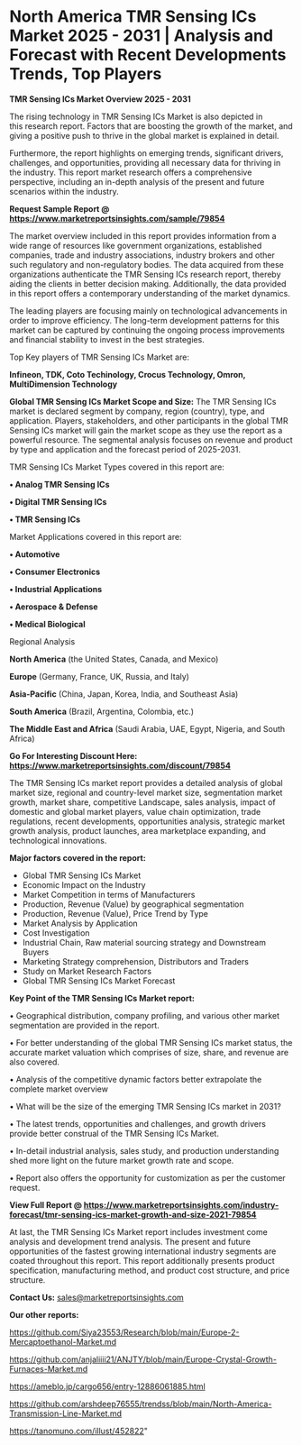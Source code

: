 # North America TMR Sensing ICs Market 2025 - 2031 | Analysis and Forecast with Recent Developments Trends, Top Players

<Strong> TMR Sensing ICs Market Overview 2025 - 2031</strong>

The rising technology in TMR Sensing ICs Market is also depicted in this research report. Factors that are boosting the growth of the market, and giving a positive push to thrive in the global market is explained in detail.

Furthermore, the report highlights on emerging trends, significant drivers, challenges, and opportunities, providing all necessary data for thriving in the industry. This report market research offers a comprehensive perspective, including an in-depth analysis of the present and future scenarios within the industry.

<strong>Request Sample Report @ <a href=https://www.marketreportsinsights.com/sample/79854>https://www.marketreportsinsights.com/sample/79854</a></strong>

The market overview included in this report provides information from a wide range of resources like government organizations, established companies, trade and industry associations, industry brokers and other such regulatory and non-regulatory bodies. The data acquired from these organizations authenticate the TMR Sensing ICs research report, thereby aiding the clients in better decision making. Additionally, the data provided in this report offers a contemporary understanding of the market dynamics.

The leading players are focusing mainly on technological advancements in order to improve efficiency. The long-term development patterns for this market can be captured by continuing the ongoing process improvements and financial stability to invest in the best strategies.

Top Key players of TMR Sensing ICs Market are:

<strong>Infineon, TDK, Coto Techinology, Crocus Technology, Omron, MultiDimension Technology</strong>

<strong><b>Global TMR Sensing ICs Market Scope and Size:</b></strong>
The TMR Sensing ICs market is declared segment by company, region (country), type, and application. Players, stakeholders, and other participants in the global TMR Sensing ICs market will gain the market scope as they use the report as a powerful resource. The segmental analysis focuses on revenue and product by type and application and the forecast period of 2025-2031.

TMR Sensing ICs Market Types covered in this report are:

<strong>• Analog TMR Sensing ICs

• Digital TMR Sensing ICs

• TMR Sensing ICs</strong>

Market Applications covered in this report are:

<strong>• Automotive

• Consumer Electronics

• Industrial Applications

• Aerospace & Defense

• Medical Biological</strong> 

Regional Analysis

<strong>North America</strong> (the United States, Canada, and Mexico)

<strong>Europe</strong> (Germany, France, UK, Russia, and Italy)

<strong>Asia-Pacific</strong> (China, Japan, Korea, India, and Southeast Asia)

<strong>South America</strong> (Brazil, Argentina, Colombia, etc.)

<strong>The Middle East and Africa</strong> (Saudi Arabia, UAE, Egypt, Nigeria, and South Africa)

<strong>Go For Interesting Discount Here: <a href=https://www.marketreportsinsights.com/discount/79854>https://www.marketreportsinsights.com/discount/79854</a></strong>

The TMR Sensing ICs market report provides a detailed analysis of global market size, regional and country-level market size, segmentation market growth, market share, competitive Landscape, sales analysis, impact of domestic and global market players, value chain optimization, trade regulations, recent developments, opportunities analysis, strategic market growth analysis, product launches, area marketplace expanding, and technological innovations.

<strong><b>Major factors covered in the report:</b></strong>
<ul>
  <li>Global TMR Sensing ICs Market </li>
  <li>Economic Impact on the Industry</li>
  <li>Market Competition in terms of Manufacturers</li>
  <li>Production, Revenue (Value) by geographical segmentation</li>
  <li>Production, Revenue (Value), Price Trend by Type</li>
  <li>Market Analysis by Application</li>
  <li>Cost Investigation</li>
  <li>Industrial Chain, Raw material sourcing strategy and Downstream Buyers</li>
  <li>Marketing Strategy comprehension, Distributors and Traders</li>
  <li>Study on Market Research Factors</li>
  <li>Global TMR Sensing ICs Market Forecast</li>
</ul>

<strong><b>Key Point of the TMR Sensing ICs Market report:</b></strong>

• Geographical distribution, company profiling, and various other market segmentation are provided in the report.

• For better understanding of the global TMR Sensing ICs market status, the accurate market valuation which comprises of size, share, and revenue are also covered.

• Analysis of the competitive dynamic factors better extrapolate the complete market overview

• What will be the size of the emerging TMR Sensing ICs market in 2031?

• The latest trends, opportunities and challenges, and growth drivers provide better construal of the TMR Sensing ICs Market.

• In-detail industrial analysis, sales study, and production understanding shed more light on the future market growth rate and scope.

• Report also offers the opportunity for customization as per the customer request.

<strong><b>View Full Report @ <a href=https://www.marketreportsinsights.com/industry-forecast/tmr-sensing-ics-market-growth-and-size-2021-79854>https://www.marketreportsinsights.com/industry-forecast/tmr-sensing-ics-market-growth-and-size-2021-79854</a></b></strong>


At last, the TMR Sensing ICs Market report includes investment come analysis and development trend analysis. The present and future opportunities of the fastest growing international industry segments are coated throughout this report. This report additionally presents product specification, manufacturing method, and product cost structure, and price structure.

<strong>Contact Us:</strong>
sales@marketreportsinsights.com

<strong>Our other reports:</strong>

<a href=https://github.com/Siya23553/Research/blob/main/Europe-2-Mercaptoethanol-Market.md>https://github.com/Siya23553/Research/blob/main/Europe-2-Mercaptoethanol-Market.md</a>

<a href=https://github.com/anjaliiii21/ANJTY/blob/main/Europe-Crystal-Growth-Furnaces-Market.md>https://github.com/anjaliiii21/ANJTY/blob/main/Europe-Crystal-Growth-Furnaces-Market.md</a>

<a href=https://ameblo.jp/cargo656/entry-12886061885.html>https://ameblo.jp/cargo656/entry-12886061885.html</a>

<a href=https://github.com/arshdeep76555/trendss/blob/main/North-America-Transmission-Line-Market.md>https://github.com/arshdeep76555/trendss/blob/main/North-America-Transmission-Line-Market.md</a>

<a href=https://tanomuno.com/illust/452822>https://tanomuno.com/illust/452822</a>"
